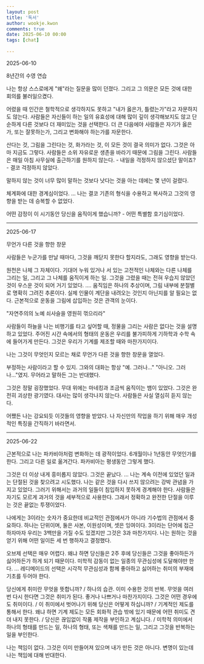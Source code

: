 ```yaml
---  
layout: post  
title: '독서'  
author: wookje.kwon  
comments: true  
date: 2025-06-10 00:00  
tags: [chat]  
  
---  
```


2025-06-10

8년간의 수영 연습

나는 항상 스스로에게 "왜"라는 질문을 많이 던졌다. 그리고 그 의문은 모든 것에 대한 회의를 불러일으켰다.  

어렸을 때 인간은 철학적으로 생각하지도 못하고 "내가 옳은가, 틀렸는가"라고 자문하지도 않는다. 사람들은 자신들이 하는 일의 유효성에 대해 많이 깊이 생각해보지도 않고 단순하게 다른 것보다 더 재미있는 것을 선택한다. 더 큰 다음에야 사람들은 자기가 옳은가, 또는 잘못하는가, 그리고 변화해야 하는가를 자문한다.  

산다는 것, 그림을 그린다는 것, 화가라는 것, 이 모든 것이 결국 의미가 없다. 그것은 아마 지금도 그렇다. 사람들은 소위 자유로운 생존을 바라기 때문에 그림을 그린다. 사람들은 매일 아침 사무실에 출근하기를 원하지 않는다. - 내일을 걱정하지 않으셨단 말이죠? - 결코 걱정하지 않았다.  

말하지 않는 것이 너무 많이 말하는 것보다 낫다는 것을 아는 데에는 몇 년이 걸렸다.  

체계화에 대한 경계심이었다. ... 나는 결코 기존의 형식을 수용하고 복사하고 그것의 영향을 받는 데 승복할 수 없었다.  

어떤 감정이 이 시기동안 당신을 움직이게 했습니까? - 어떤 특별함 호기심이었다.  

---

2025-06-17

무언가 다른 것을 향한 창문

사람들은 누군가를 만날 때마다, 그것을 깨닫지 못한다 할지라도, 그래도 영향을 받는다.  

원천은 나체 그 자체이다. 기대어 누워 있거나 서 있는 고전적인 나체와는 다른 나체를 그리는 일, 그리고 그 나체를 움직이게 하는 일. 그것을 그렸을 때는 전혀 우습지 않았던 것이 우스운 것이 되어 거기 있었다. .... 움직임은 하나의 추상이며, 그림 내부에 분절별로 명확히 그려진 추론이다. 실제 인물이 계단을 내려오는 것인지 아닌지를 알 필요는 없다. 근본적으로 운동을 그림에 삽입하는 것은 관객의 눈이다.  

"자연주의의 노예 쇠사슬을 영원히 꺾으리라"  

사람들이 하늘을 나는 비행기를 타고 싶어할 때, 정물을 그리는 사람은 없다는 것을 설명하고 있었다. 주어진 시간 속에서의 형태의 운동은 우리를 불가피하게 기하학과 수학 속에 들어가게 만든다. 그것은 우리가 기계를 제조할 때와 마찬가지이다.  

나는 그것이 무엇인지 모르는 채로 무언가 다른 것을 향한 창문을 열었다.  

부정하는 사람이라고 할 수 있지. 그와의 대화는 항상 "예. 그러나..." "아니오. 그러나..."였지. 무어라고 말하든 그는 반대했다.  

그것은 정말 굉장했었다. 무대 위에는 마네킹과 조금씩 움직이는 뱀이 있었다. 그것은 완전히 괴상한 광기였다. 대사는 많이 생각나지 않는다. 사람들은 사실 열심히 듣지 않는다.  

어쨌든 나는 강요되듯 이것들의 영향을 받았다. 나 자신만의 작업을 하기 위해 매우 개성적인 특징을 간직하기 바라면서.  

---

2025-06-22

근본적으로 나는 파카비아처럼 변화하는 데 광적이었다. 6개월이나 1년동안 무엇인가를 한다. 그리고 다른 일로 옮겨간다. 파카비아는 평생동안 그렇게 했다.  

그것은 더 이상 내게 흥미롭지 않았다. 그것은 끝났다. ... 나는 계속 이전에 있었던 일과는 단절된 것을 찾으려고 시도했다. 나는 같은 것을 다시 쓰지 않으려는 강박 관념을 가지고 있었다. 그러기 위해서는 과거의 일들이 침입하지 못하게 경계해야 한다. 사람들은 자기도 모르게 과거의 것을 세부적으로 사용한다. 그래서 정확하고 완전한 단절을 이루는 것은 끝없는 투쟁이었다. 

나에게는 3이라는 숫자가 중요한데 비교적인 관점에서가 아니라 기수법의 관점에서 중요하다. 하나는 단위이며, 둘은 사본, 이원성이며, 셋은 잉여이다. 3이라는 단어에 접근하자마자 우리는 3백만을 가질 수도 있겠지만 그것은 3과 마찬가지다. 나는 원하는 것을 얻기 위해 어떤 일이든 세 번 행하자고 결정했다.  

오브제 선택은 매우 어렵다. 왜냐 하면 당신들은 2주 후에 당신들은 그것을 좋아하든가 싫어하든가 하게 되기 때문이다. 미학적 감동이 없는 일종의 무관심성에 도달해야만 한다. ... 레디메이드의 선택은 시각적 무관심성과 함께 좋아하고 싫어하는 취미의 부재에 기초를 두어야 한다.  

당신에게 취미란 무엇을 뜻합니까? / 하나의 습관. 이미 수용한 것의 반복. 무엇을 여러 번 다시 한다면 그것은 취미가 된다. 좋거나 나쁘거나 마찬가지이다. 그것은 어떤 경우에도 취미이다. / 이 취미에서 벗어나기 위해 당신은 어떻게 하십니까? / 기계적인 제도를 통해서 한다. 왜냐 하면 기계 제도는 모든 회화적 관습 밖에 있기 때문에 어떤 취미도 견뎌 내지 못한다. / 당신은 끊임없이 작품 제작을 부인하고 계십니다. / 미학적 의미에서 하나의 형태를 만드는 일, 하나의 형태, 또는 색채를 만드는 일, 그리고 그것을 반복하는 일을 부인한다.  

나는 책임이 없다. 그것은 이미 만들어져 있으며 내가 만든 것은 아니다. 변명이 있는데 나는 책임에 대해 반대한다.  

